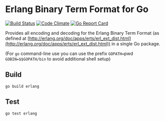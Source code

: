 Erlang Binary Term Format for Go
================================

[![Build Status](https://secure.travis-ci.org/okeuday/erlang_go.svg?branch=master)](http://travis-ci.org/okeuday/erlang_go) [![Code Climate](https://codeclimate.com/github/okeuday/erlang_go/badges/gpa.svg)](https://codeclimate.com/github/okeuday/erlang_go) [![Go Report Card](https://goreportcard.com/badge/github.com/okeuday/erlang_go?maxAge=3600)](https://goreportcard.com/report/github.com/okeuday/erlang_go)

Provides all encoding and decoding for the Erlang Binary Term Format
(as defined at [http://erlang.org/doc/apps/erts/erl_ext_dist.html](http://erlang.org/doc/apps/erts/erl_ext_dist.html))
in a single Go package.

(For `go` command-line use you can use the prefix
 `GOPATH=`pwd` GOBIN=$$GOPATH/bin` to avoid additional shell setup)

Build
-----

    go build erlang

Test
----

    go test erlang


